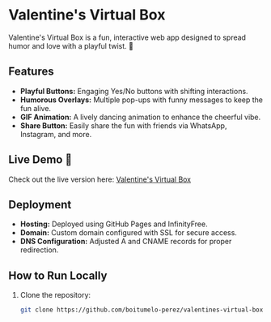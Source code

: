 # Valentine's Virtual Box

Valentine's Virtual Box is a fun, interactive web app designed to spread humor and love with a playful twist. 💖

## Features

- **Playful Buttons:** Engaging Yes/No buttons with shifting interactions.
- **Humorous Overlays:** Multiple pop-ups with funny messages to keep the fun alive.
- **GIF Animation:** A lively dancing animation to enhance the cheerful vibe.
- **Share Button:** Easily share the fun with friends via WhatsApp, Instagram, and more.

## Live Demo 🚀

Check out the live version here: [Valentine's Virtual Box]((https://valentinesvirtualbox.wuaze.com/))

## Deployment

- **Hosting:** Deployed using GitHub Pages and InfinityFree.
- **Domain:** Custom domain configured with SSL for secure access.
- **DNS Configuration:** Adjusted A and CNAME records for proper redirection.

## How to Run Locally

1. Clone the repository:

   ```bash
   git clone https://github.com/boitumelo-perez/valentines-virtual-box.git
